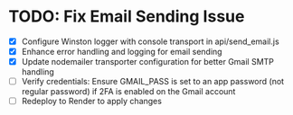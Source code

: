 # TODO: Fix Email Sending Issue

- [x] Configure Winston logger with console transport in api/send_email.js
- [x] Enhance error handling and logging for email sending
- [x] Update nodemailer transporter configuration for better Gmail SMTP handling
- [ ] Verify credentials: Ensure GMAIL_PASS is set to an app password (not regular password) if 2FA is enabled on the Gmail account
- [ ] Redeploy to Render to apply changes
